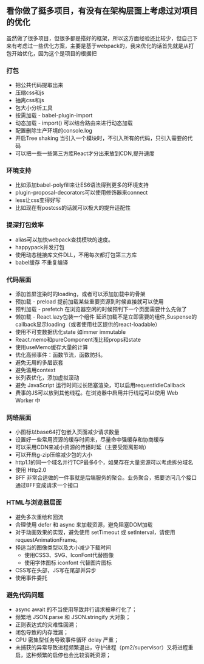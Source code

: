 ## 看你做了挺多项目，有没有在架构层面上考虑过对项目的优化

虽然做了很多项目，但很多都是搭好的框架，所以这方面经验还比较少，但自己下来有考虑过一些优化方案，主要是基于webpack的，我来优化的话首先就是从打包开始优化，因为这个是项目的根据把

### 打包


- 把公共代码提取出来
- 压缩css和js
- 抽离css和js
- 包大小分析工具
- 按需加载 - babel-plugin-import
- 动态加载 - import() 可以结合路由来进行动态加载
- 配置删除生产环境的console.log
- 开启Tree shaking 当引入一个模块时，不引入所有的代码，只引入需要的代码
- 可以把一些一些第三方库React才分出来放到CDN,提升速度

### 环境支持

- 比如添加babel-polyfill来让ES6语法得到更多的环境支持
- plugin-proposal-decorators可以使用修饰器来connect
- less让css变得好写
- 比如现在有postcss的话就可以极大的提升适配性

### 提深打包效率

- alias可以加快webpack查找模块的速度。
- happypack并发打包
- 使用动态链接库文件DLL，不用每次都打包第三方库
- babel缓存 不重复编译


### 代码层面

- 添加首屏渲染时的loading，或者可以添加加载中的骨架
- 预加载 - preload 提前加载某些重要资源到时候直接就可以使用
- 预判加载 - prefetch 在浏览器空闲的时候预判下一个页面需要什么先做了
- 懒加载 - React.lazy包装一个组件 延迟加载不是立即需要的组件,Suspense的callback显示loading（或者使用社区提供的react-loadable）
- 使用不可变数据优化state 如immer immutable
- React.memo和pureComponent浅比较props和state
- 使用useMemo缓存大量的计算
- 优化高频事件：函数节流，函数防抖。
- 避免无用的多层嵌套
- 避免滥用context
- 长列表优化，添加虚拟滚动
- 避免 JavaScript 运行时间过长阻塞渲染，可以启用requestIdleCallback
- 费事的JS可以放到其他线程。在浏览器中启用并行线程可以使用 Web Worker 中

### 网络层面


- 小图标以base64打包嵌入页面减少请求数量
- 设置好一些常用资源的缓存时间来，尽量命中强缓存和协商缓存
- 可以采用CDN来减小资源的传播时延（主要受距离影响）
- 可以开启g-zip压缩减少包的大小
- http1.1的同一个域名并行TCP最多6个，如果存在大量资源可以考虑拆分域名
- 使用 Http2.0
- BFF 非常合适做的一件事就是后端服务的聚合。业务聚合，把要访问几个接口通过BFF变成请求一个接口

### HTML与浏览器层面

- 避免多次重绘和回流
- 合理使用 defer 和 async 来加载资源，避免阻塞DOM加载
- 对于动画效果的实现，避免使用 setTimeout 或 setInterval，请使用 requestAnimationFrame。
- 择适当的图像类型以及大小减少下载时间
  - 使用CSS3、SVG、IconFont代替图像
  - 使用字体图标 iconfont 代替图片图标
- CSS写在头部，JS写在尾部并异步
- 使用事件委托

### 避免代码问题

- async await 的不当使用导致并行请求被串行化了；
- 频繁地 JSON.parse 和 JSON.stringify 大对象；
- 正则表达式的灾难性回溯；
- 闭包导致的内存泄漏；
- CPU 密集型任务导致事件循环 delay 严重；
- 未捕获的异常导致进程频繁退出，守护进程（pm2/supervisor）又将进程重启，这种频繁的启停也会比较消耗资源；